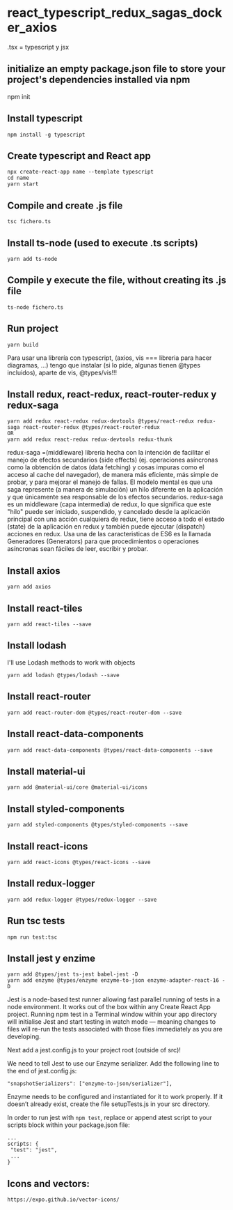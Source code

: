 # react_typescript_redux_sagas_docker_axios

.tsx = typescript y jsx

## initialize an empty package.json file to store your project's dependencies installed via npm

npm init

## Install typescript

```
npm install -g typescript
```

## Create typescript and React app

```
npx create-react-app name --template typescript
cd name
yarn start
```

## Compile and create .js file

```
tsc fichero.ts
```

## Install ts-node (used to execute .ts scripts)

```
yarn add ts-node
```

## Compile y execute the file, without creating its .js file

```
ts-node fichero.ts
```

## Run project

```
yarn build
```

Para usar una librería con typescript, (axios, vis === libreria para hacer diagramas, ...) tengo que instalar (si lo pide, algunas tienen @types incluidos), aparte de vis, @types/vis!!!

## Install redux, react-redux, react-router-redux y redux-saga

```
yarn add redux react-redux redux-devtools @types/react-redux redux-saga react-router-redux @types/react-router-redux
OR
yarn add redux react-redux redux-devtools redux-thunk
```

redux-saga =(middleware) librería hecha con la intención de facilitar el manejo de efectos secundarios (side effects) (ej. operaciones asíncronas como la obtención de datos (data fetching) y cosas impuras como el acceso al cache del navegador), de manera más eficiente, más simple de probar, y para mejorar el manejo de fallas.
El modelo mental es que una saga represente (a manera de simulación) un hilo diferente en la aplicación y que únicamente sea responsable de los efectos secundarios. redux-saga es un middleware (capa intermedia) de redux, lo que significa que este "hilo" puede ser iniciado, suspendido, y cancelado desde la aplicación principal con una acción cualquiera de redux, tiene acceso a todo el estado (state) de la aplicación en redux y también puede ejecutar (dispatch) acciones en redux.
Usa una de las caracteristicas de ES6 es la llamada Generadores (Generators) para que procedimientos o operaciones asíncronas sean fáciles de leer, escribir y probar.

## Install axios

```
yarn add axios
```

## Install react-tiles

```
yarn add react-tiles --save
```

## Install lodash

I'll use Lodash methods to work with objects

```
yarn add lodash @types/lodash --save
```

## Install react-router

```
yarn add react-router-dom @types/react-router-dom --save
```

## Install react-data-components

```
yarn add react-data-components @types/react-data-components --save
```

## Install material-ui

```
yarn add @material-ui/core @material-ui/icons
```

## Install styled-components

```
yarn add styled-components @types/styled-components --save
```

## Install react-icons

```
yarn add react-icons @types/react-icons --save
```

## Install redux-logger

```
yarn add redux-logger @types/redux-logger --save
```

## Run tsc tests

```
npm run test:tsc
```

## Install jest y enzime

```
yarn add @types/jest ts-jest babel-jest -D
yarn add enzyme @types/enzyme enzyme-to-json enzyme-adapter-react-16 -D
```

Jest is a node-based test runner allowing fast parallel running of tests in a node environment. It works out of the box within any Create React App project. Running npm test in a Terminal window within your app directory will initialise Jest and start testing in watch mode — meaning changes to files will re-run the tests associated with those files immediately as you are developing.

Next add a jest.config.js to your project root (outside of src)!

We need to tell Jest to use our Enzyme serializer. Add the following line to the end of jest.config.js:

```
"snapshotSerializers": ["enzyme-to-json/serializer"],
```

Enzyme needs to be configured and instantiated for it to work properly. If it doesn’t already exist, create the file setupTests.js in your src directory.

In order to run jest with `npm test`, replace or append atest script to your scripts block within your package.json file:

```
...
scripts: {
 "test": "jest",
 ...
}
```

## Icons and vectors:

`https://expo.github.io/vector-icons/`
